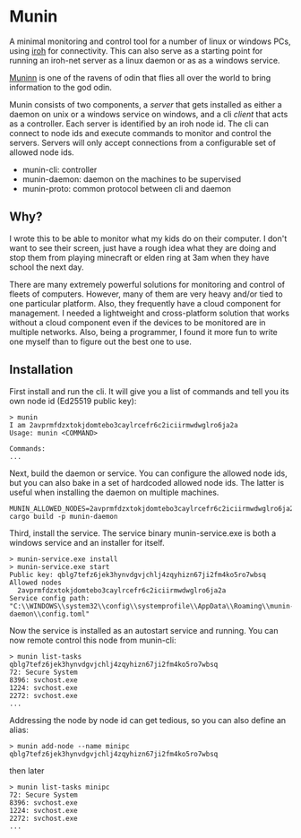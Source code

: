 # Munin

A minimal monitoring and control tool for a number of linux or windows PCs, using [iroh](https://github.com/n0-computer/iroh) for connectivity. This can also serve as a starting point for running an iroh-net server as a linux daemon or as as a windows service.

[Muninn](https://en.wikipedia.org/wiki/Huginn_and_Muninn) is one of the ravens of odin that flies all over the world to bring information to the god odin.

Munin consists of two components, a *server* that gets installed as either a daemon on unix or a windows service on windows, and a cli *client* that acts as a controller. Each server is identified by an iroh node id. The cli can connect to node ids and execute commands to monitor and control the servers. Servers will only accept connections from a configurable set of allowed node ids.

- munin-cli: controller
- munin-daemon: daemon on the machines to be supervised
- munin-proto: common protocol between cli and daemon

## Why?

I wrote this to be able to monitor what my kids do on their computer. I don't want to see their screen, just have a rough idea what they are doing and stop them from playing minecraft or elden ring at 3am when they have school the next day.

There are many extremely powerful solutions for monitoring and control of fleets of computers. However, many of them are very heavy and/or tied to one particular platform. Also, they frequently have a cloud component for management. I needed a lightweight and cross-platform solution that works without a cloud component even if the devices to be monitored are in multiple networks. Also, being a programmer, I found it more fun to write one myself than to figure out the best one to use.

## Installation

First install and run the cli. It will give you a list of commands and tell you its own node id (Ed25519 public key):

```
> munin
I am 2avprmfdzxtokjdomtebo3caylrcefr6c2iciirmwdwglro6ja2a
Usage: munin <COMMAND>

Commands:
...
```

Next, build the daemon or service. You can configure the allowed node ids, but you can also bake in a set of hardcoded allowed node ids. The latter is useful when installing the daemon on multiple machines.

```
MUNIN_ALLOWED_NODES=2avprmfdzxtokjdomtebo3caylrcefr6c2iciirmwdwglro6ja2a cargo build -p munin-daemon
```

Third, install the service. The service binary munin-service.exe is both a windows service and an installer for itself.

```
> munin-service.exe install   
> munin-service.exe start  
Public key: qblg7tefz6jek3hynvdgvjchlj4zqyhizn67ji2fm4ko5ro7wbsq
Allowed nodes                                                                                                   
  2avprmfdzxtokjdomtebo3caylrcefr6c2iciirmwdwglro6ja2a                                                          
Service config path: "C:\\WINDOWS\\system32\\config\\systemprofile\\AppData\\Roaming\\munin-daemon\\config.toml"
```

Now the service is installed as an autostart service and running. You can now remote control this node from munin-cli:

```
> munin list-tasks qblg7tefz6jek3hynvdgvjchlj4zqyhizn67ji2fm4ko5ro7wbsq
72: Secure System
8396: svchost.exe
1224: svchost.exe
2272: svchost.exe
...
```

Addressing the node by node id can get tedious, so you can also define an alias:

```
> munin add-node --name minipc qblg7tefz6jek3hynvdgvjchlj4zqyhizn67ji2fm4ko5ro7wbsq
```

then later

```
> munin list-tasks minipc
72: Secure System
8396: svchost.exe
1224: svchost.exe
2272: svchost.exe
...
```
